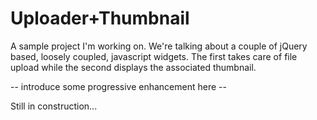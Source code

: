 # Uploader+Thumbnail
A sample project I'm working on. We're talking about a couple of jQuery based, loosely coupled, javascript widgets.
The first takes care of file upload while the second displays the associated thumbnail.

-- introduce some progressive enhancement here --

Still in construction...